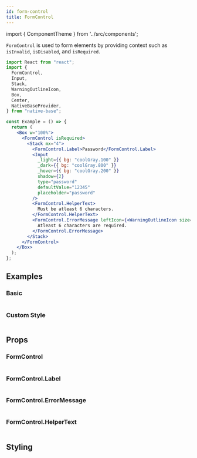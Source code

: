 ```yaml
---
id: form-control
title: FormControl
---
```


import { ComponentTheme } from '../src/components';

`FormControl` is used to form elements by providing context such as `isInvalid`, `isDisabled`, and `isRequired`.

```jsx isShowcase gradient="3"
import React from "react";
import {
  FormControl,
  Input,
  Stack,
  WarningOutlineIcon,
  Box,
  Center,
  NativeBaseProvider,
} from "native-base";

const Example = () => {
  return (
    <Box w="100%">
      <FormControl isRequired>
        <Stack mx="4">
          <FormControl.Label>Password</FormControl.Label>
          <Input
            _light={{ bg: "coolGray.100" }}
            _dark={{ bg: "coolGray.800" }}
            _hover={{ bg: "coolGray.200" }}
            shadow={2}
            type="password"
            defaultValue="12345"
            placeholder="password"
          />
          <FormControl.HelperText>
            Must be atleast 6 characters.
          </FormControl.HelperText>
          <FormControl.ErrorMessage leftIcon={<WarningOutlineIcon size="xs" />}>
            Atleast 6 characters are required.
          </FormControl.ErrorMessage>
        </Stack>
      </FormControl>
    </Box>
  );
};
```

## Examples

### Basic

```ComponentSnackPlayer path=components,composites,FormControl,Usage.tsx

```

### Custom Style

```ComponentSnackPlayer path=components,composites,FormControl,CustomStyle.tsx

```

## Props

### FormControl

```ComponentPropTable path=composites,FormControl,FormControl.tsx

```

### FormControl.Label

```ComponentPropTable path=composites,FormControl,FormControlLabel.tsx

```

### FormControl.ErrorMessage

```ComponentPropTable path=composites,FormControl,FormControlErrorMessage.tsx

```

### FormControl.HelperText

```ComponentPropTable path=composites,FormControl,FormControlHelperText.tsx

```

## Styling

<ComponentTheme name="formControl" fileName="form-control" />
